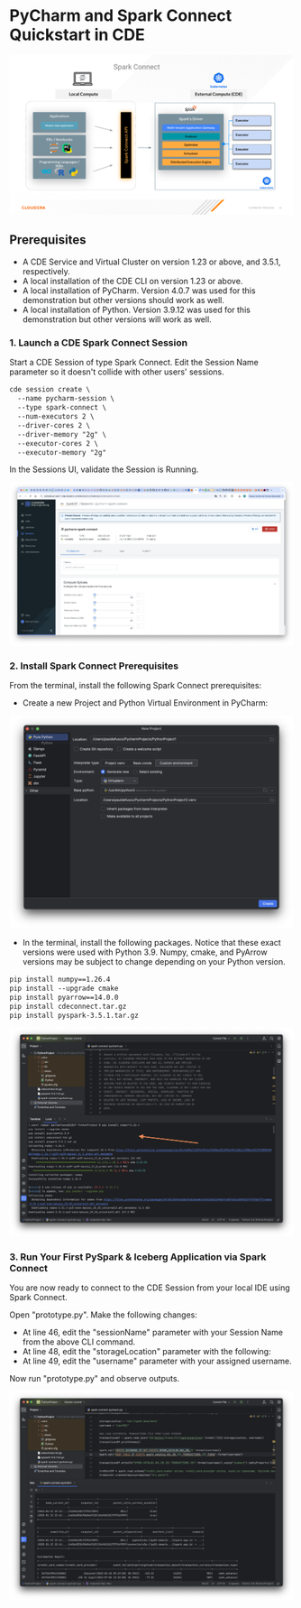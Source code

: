 # PyCharm and Spark Connect Quickstart in CDE

![alt text](../../img/spark-connect-slide.png)

## Prerequisites

* A CDE Service and Virtual Cluster on version 1.23 or above, and 3.5.1, respectively.
* A local installation of the CDE CLI on version 1.23 or above.
* A local installation of PyCharm. Version 4.0.7 was used for this demonstration but other versions should work as well.
* A local installation of Python. Version 3.9.12 was used for this demonstration but other versions will work as well.

### 1. Launch a CDE Spark Connect Session

Start a CDE Session of type Spark Connect. Edit the Session Name parameter so it doesn't collide with other users' sessions.

```
cde session create \
  --name pycharm-session \
  --type spark-connect \
  --num-executors 2 \
  --driver-cores 2 \
  --driver-memory "2g" \
  --executor-cores 2 \
  --executor-memory "2g"
```

In the Sessions UI, validate the Session is Running.

![alt text](../../img/pycharm-spark-connect-session.png)

### 2. Install Spark Connect Prerequisites

From the terminal, install the following Spark Connect prerequisites:

* Create a new Project and Python Virtual Environment in PyCharm:

![alt text](../../img/pycharm_project.png)

* In the terminal, install the following packages. Notice that these exact versions were used with Python 3.9. Numpy, cmake, and PyArrow versions may be subject to change depending on your Python version.

```
pip install numpy==1.26.4
pip install --upgrade cmake
pip install pyarrow==14.0.0
pip install cdeconnect.tar.gz  
pip install pyspark-3.5.1.tar.gz
```

![alt text](../../img/pycharm_install_requirements.png)

### 3. Run Your First PySpark & Iceberg Application via Spark Connect

You are now ready to connect to the CDE Session from your local IDE using Spark Connect.

Open "prototype.py". Make the following changes:

* At line 46, edit the "sessionName" parameter with your Session Name from the above CLI command.
* At line 48, edit the "storageLocation" parameter with the following: <Enter Cloud Storage Location Here>
* At line 49, edit the "username" parameter with your assigned username.

Now run "prototype.py" and observe outputs.

![alt text](../../img/pycharm_outputs.png)
